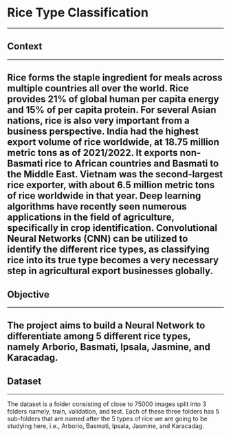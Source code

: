# **Rice Type Classification**
----------------------
## **Context**
----------------------
Rice forms the staple ingredient for meals across multiple countries all over the world. Rice provides 21% of global human per capita energy and 15% of per capita protein. For several Asian nations, rice is also very important from a business perspective. India had the highest export volume of rice worldwide, at 18.75 million metric tons as of 2021/2022.  It exports non-Basmati rice to African countries and Basmati to the Middle East. Vietnam was the second-largest rice exporter, with about 6.5 million metric tons of rice worldwide in that year.
Deep learning algorithms have recently seen numerous applications in the field of agriculture, specifically in crop identification. Convolutional Neural Networks (CNN) can be utilized to identify the different rice types, as classifying rice into its true type becomes a very necessary step in agricultural export businesses globally.
---------------------
## **Objective**
---------------------
The project aims to build a Neural Network to differentiate among 5 different rice types, namely Arborio, Basmati, Ipsala, Jasmine, and Karacadag.
----------------------
## **Dataset**
----------------------
The dataset is a folder consisting of close to 75000 images split into 3 folders namely, train, validation, and test. Each of these three folders has 5 sub-folders that are named after the 5 types of rice we are going to be studying here, i.e., Arborio, Basmati, Ipsala, Jasmine, and Karacadag.
